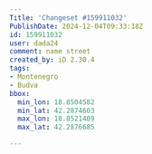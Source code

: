 ```yaml
---
Title: 'Changeset #159911032'
PublishDate: 2024-12-04T09:33:18Z
id: 159911032
user: dada24
comment: name street
created_by: iD 2.30.4
tags:
- Montenegro
- Budva
bbox:
  min_lon: 18.8504582
  min_lat: 42.2874603
  max_lon: 18.8521409
  max_lat: 42.2876685

---
```

